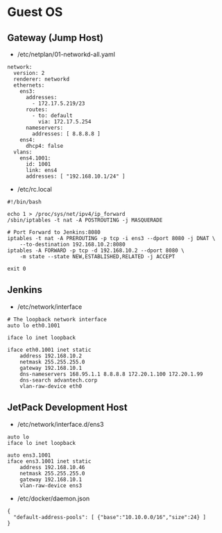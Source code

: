 # Guest OS

## Gateway (Jump Host)

- /etc/netplan/01-networkd-all.yaml
```
network:
  version: 2
  renderer: networkd
  ethernets:
    ens3:
      addresses:
        - 172.17.5.219/23
      routes:
        - to: default
          via: 172.17.5.254
      nameservers:
        addresses: [ 8.8.8.8 ]
    ens4:
      dhcp4: false 
  vlans:
    ens4.1001:
      id: 1001
      link: ens4
      addresses: [ "192.168.10.1/24" ]
```

- /etc/rc.local
```
#!/bin/bash

echo 1 > /proc/sys/net/ipv4/ip_forward
/sbin/iptables -t nat -A POSTROUTING -j MASQUERADE

# Port Forward to Jenkins:8080
iptables -t nat -A PREROUTING -p tcp -i ens3 --dport 8080 -j DNAT \
	--to-destination 192.168.10.2:8080
iptables -A FORWARD -p tcp -d 192.168.10.2 --dport 8080 \
	-m state --state NEW,ESTABLISHED,RELATED -j ACCEPT

exit 0
```

## Jenkins

- /etc/network/interface

```
# The loopback network interface
auto lo eth0.1001

iface lo inet loopback

iface eth0.1001 inet static
    address 192.168.10.2
    netmask 255.255.255.0
    gateway 192.168.10.1
    dns-nameservers 168.95.1.1 8.8.8.8 172.20.1.100 172.20.1.99
    dns-search advantech.corp
    vlan-raw-device eth0
```

## JetPack Development Host

- /etc/network/interface.d/ens3

```
auto lo
iface lo inet loopback

auto ens3.1001
iface ens3.1001 inet static
    address 192.168.10.46
    netmask 255.255.255.0
    gateway 192.168.10.1
    vlan-raw-device ens3

```

- /etc/docker/daemon.json
```
{ 
  "default-address-pools": [ {"base":"10.10.0.0/16","size":24} ] 
} 
```
